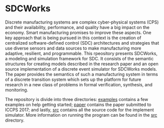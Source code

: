 # SDCWorks

Discrete manufacturing systems are complex cyber-physical systems (CPS) and
their availability, performance, and quality have a big impact on the economy.
Smart manufacturing promises to improve these aspects. One key approach that is
being pursued in this context is the creation of centralized software-defined
control (SDC) architectures and strategies that use diverse sensors and data
sources to make manufacturing more adaptive, resilient, and programmable. This
rpeository presents SDCWorks, a modeling and simulation framework for SDC. It
consists of the semantic structures for creating models described in the
research paper and an open source implementation of a discrete event simulator
for SDCWorks models. The paper provides the semantics of such a manufacturing 
system in terms of a discrete transition system which sets up the platform for 
future research in a new class of problems in formal verification, synthesis, 
and monitoring.  

The repository is divide into three directories: [examples](examples/) contains
a few examples on help getting started; [paper](paper/) contains the paper
submitted to ICCPS 2017; and lastly, [src](src/) contains all the source code
for the implement simulator. More information on running the program can be found 
in the [src](src/) directory.
